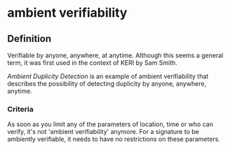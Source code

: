 # ambient verifiability
## Definition
Verifiable by anyone, anywhere, at anytime. Although this seems a general term, it was first used in the context of KERI by Sam Smith.

_Ambient Duplicity Detection_ is an example of ambient verifiability that describes the possibility of detecting duplicity by anyone, anywhere, anytime.

### Criteria
As soon as you limit any of the parameters of location, time or who can verify, it's not 'ambient verifiability' anymore.
For a signature to be ambiently verifiable, it needs to have no restrictions on these parameters.
